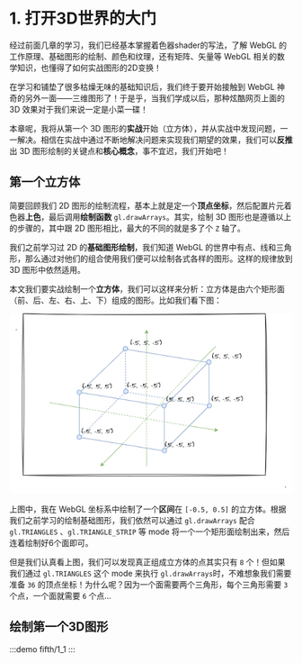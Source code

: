 # 1. 打开3D世界的大门

经过前面几章的学习，我们已经基本掌握着色器shader的写法，了解 WebGL 的工作原理、基础图形的绘制、颜色和纹理，还有矩阵、矢量等 WebGL 相关的数学知识，也懂得了如何实战图形的2D变换！

在学习和铺垫了很多枯燥无味的基础知识后，我们终于要开始接触到 WebGL 神奇的另外一面——三维图形了！于是乎，当我们学成以后，那种炫酷网页上面的 3D 效果对于我们来说一定是小菜一碟！

本章呢，我将从第一个 3D 图形的**实战**开始（立方体），并从实战中发现问题，一一解决。相信在实战中通过不断地解决问题来实现我们期望的效果，我们可以**反推**出 3D 图形绘制的关键点和**核心概念**，事不宜迟，我们开始吧！

## 第一个立方体

简要回顾我们 2D 图形的绘制流程，基本上就是定一个**顶点坐标**，然后配置片元着色器**上色**，最后调用**绘制函数** `gl.drawArrays`。其实，绘制 3D 图形也是遵循以上的步骤的，其中跟 2D 图形相比，最大的不同的就是多了个 `Z` 轴了。

我们之前学习过 2D 的**基础图形绘制**，我们知道 WebGL 的世界中有点、线和三角形，那么通过对他们的组合使用我们便可以绘制各式各样的图形。这样的规律放到 3D 图形中依然适用。

本文我们要实战绘制一个**立方体**，我们可以这样来分析：立方体是由六个矩形面（前、后、左、右、上、下）组成的图形。比如我们看下图：

![1.1](../../public/images/fifth/1.1.png)

上图中，我在 WebGL 坐标系中绘制了一个**区间**在 `[-0.5, 0.5]` 的立方体。根据我们之前学习的绘制基础图形，我们依然可以通过 `gl.drawArrays` 配合 `gl.TRIANGLES` 、`gl.TRIANGLE_STRIP` 等 mode 将一个一个矩形面绘制出来，然后连着绘制好6个面即可。

但是我们认真看上图，我们可以发现真正组成立方体的点其实只有 `8` 个！但如果我们通过 `gl.TRIANGLES` 这个 mode 来执行 `gl.drawArrays`时，不难想象我们需要准备 `36` 的顶点坐标！为什么呢？因为一个面需要两个三角形，每个三角形需要 `3` 个点，一个面就需要 `6` 个点...

## 绘制第一个3D图形

:::demo
fifth/1_1
:::